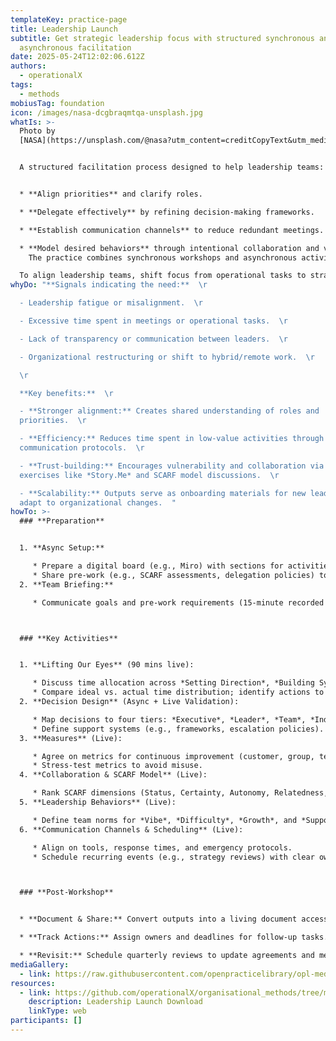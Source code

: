 ```yaml
---
templateKey: practice-page
title: Leadership Launch
subtitle: Get strategic leadership focus with structured synchronous and
  asynchronous facilitation
date: 2025-05-24T12:02:06.612Z
authors:
  - operationalX
tags:
  - methods
mobiusTag: foundation
icon: /images/nasa-dcgbraqmtqa-unsplash.jpg
whatIs: >-
  Photo by
  [NASA](https://unsplash.com/@nasa?utm_content=creditCopyText&utm_medium=referral&utm_source=unsplash)


  A structured facilitation process designed to help leadership teams:  


  * **Align priorities** and clarify roles.  

  * **Delegate effectively** by refining decision-making frameworks.  

  * **Establish communication channels** to reduce redundant meetings.  

  * **Model desired behaviors** through intentional collaboration and vulnerability.\
    The practice combines synchronous workshops and asynchronous activities to create a "living document" that evolves with the team’s needs.

  To align leadership teams, shift focus from operational tasks to strategic leadership, and establish collaborative frameworks that enhance decision-making, communication, and accountability. This practice ensures leaders model behaviors that foster trust, empower teams, and drive organizational improvement.
whyDo: "**Signals indicating the need:**  \r

  - Leadership fatigue or misalignment.  \r

  - Excessive time spent in meetings or operational tasks.  \r

  - Lack of transparency or communication between leaders.  \r

  - Organizational restructuring or shift to hybrid/remote work.  \r

  \r

  **Key benefits:**  \r

  - **Stronger alignment:** Creates shared understanding of roles and
  priorities.  \r

  - **Efficiency:** Reduces time spent in low-value activities through clear
  communication protocols.  \r

  - **Trust-building:** Encourages vulnerability and collaboration via
  exercises like *Story.Me* and SCARF model discussions.  \r

  - **Scalability:** Outputs serve as onboarding materials for new leaders and
  adapt to organizational changes.  "
howTo: >-
  ### **Preparation**


  1. **Async Setup:**  

     * Prepare a digital board (e.g., Miro) with sections for activities like *Lifting Our Eyes* and *Decision Design*.  
     * Share pre-work (e.g., SCARF assessments, delegation policies) to streamline sessions.  
  2. **Team Briefing:**  

     * Communicate goals and pre-work requirements (15-minute recorded briefing).  



  ### **Key Activities**


  1. **Lifting Our Eyes** (90 mins live):  

     * Discuss time allocation across *Setting Direction*, *Building Systems*, *Improving Systems*, and *Stuck in Weeds*.  
     * Compare ideal vs. actual time distribution; identify actions to align priorities.  
  2. **Decision Design** (Async + Live Validation):  

     * Map decisions to four tiers: *Executive*, *Leader*, *Team*, *Individual*.  
     * Define support systems (e.g., frameworks, escalation policies).  
  3. **Measures** (Live):  

     * Agree on metrics for continuous improvement (customer, group, team).  
     * Stress-test metrics to avoid misuse.  
  4. **Collaboration & SCARF Model** (Live):  

     * Rank SCARF dimensions (Status, Certainty, Autonomy, Relatedness, Fairness) to understand team motivations.  
  5. **Leadership Behaviors** (Live):  

     * Define team norms for *Vibe*, *Difficulty*, *Growth*, and *Support*.  
  6. **Communication Channels & Scheduling** (Live):  

     * Align on tools, response times, and emergency protocols.  
     * Schedule recurring events (e.g., strategy reviews) with clear ownership.  



  ### **Post-Workshop**


  * **Document & Share:** Convert outputs into a living document accessible via the team’s knowledge platform.  

  * **Track Actions:** Assign owners and deadlines for follow-up tasks.  

  * **Revisit:** Schedule quarterly reviews to update agreements and metrics.
mediaGallery:
  - link: https://raw.githubusercontent.com/openpracticelibrary/opl-media/91dddd92ac25a48668c17045f1a2336e860adebf/images/OPL-leadership-launch.png
resources:
  - link: https://github.com/operationalX/organisational_methods/tree/main/Leadership%20Launch
    description: Leadership Launch Download
    linkType: web
participants: []
---
```

